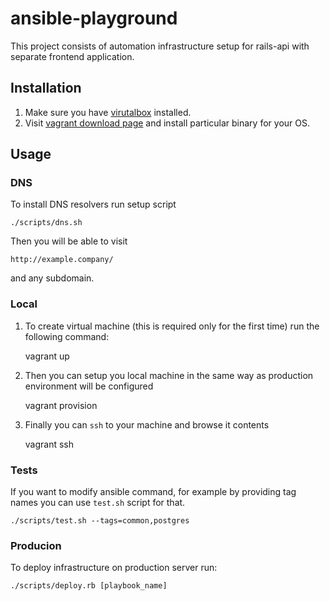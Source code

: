 # ansible-playground

This project consists of automation infrastructure setup for rails-api with separate frontend application.

## Installation

  1. Make sure you have [virutalbox](https://www.virtualbox.org/wiki/Downloads) installed.
  2. Visit [vagrant download page](https://www.vagrantup.com/downloads) and install particular binary for your OS.

## Usage

### DNS

To install DNS resolvers run setup script

    ./scripts/dns.sh

Then you will be able to visit

    http://example.company/

and any subdomain.

### Local

  1. To create virtual machine (this is required only for the first time) run the following command:

        vagrant up

  2. Then you can setup you local machine in the same way as production environment will be configured

        vagrant provision

  3. Finally you can `ssh` to your machine and browse it contents

        vagrant ssh

### Tests

If you want to modify ansible command, for example by providing tag names you can use `test.sh` script for that.

    ./scripts/test.sh --tags=common,postgres

### Producion

To deploy infrastructure on production server run:

    ./scripts/deploy.rb [playbook_name]
